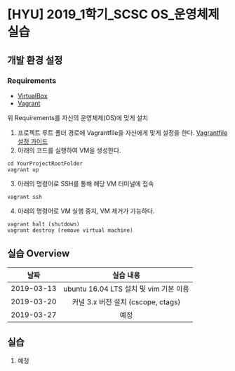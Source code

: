 # [HYU] 2019_1학기_SCSC OS_운영체제 실습

## 개발 환경 설정
### Requirements
- [VirtualBox](https://www.vagrantup.com/)
- [Vagrant](https://www.virtualbox.org/)

위 Requirements를 자신의 운영체제(OS)에 맞게 설치

1. 프로젝트 루트 폴더 경로에 Vagrantfile을 자신에게 맞게 설정을 한다. [Vagrantfile 설정 가이드](https://www.vagrantup.com/docs/vagrantfile/)
2. 아래의 코드를 실행하여 VM을 생성한다.

```
cd YourProjectRootFolder
vagrant up
```

3. 아래의 명령어로 SSH를 통해 해당 VM 터미널에 접속

```
vagrant ssh
```

4. 아래의 명령어로 VM 실행 중지, VM 제거가 가능하다.

```
vagrant halt (shutdown)
vagrant destroy (remove virtual machine)
```

## 실습 Overview
| 날짜   |      실습 내용      |
|----------|:-------------:|
| 2019-03-13 | ubuntu 16.04 LTS 설치 및 vim 기본 이용 |
| 2019-03-20 | 커널 3.x 버전 설치 (cscope, ctags)  |
| 2019-03-27 | 예정 |

## 실습
1. 예정
